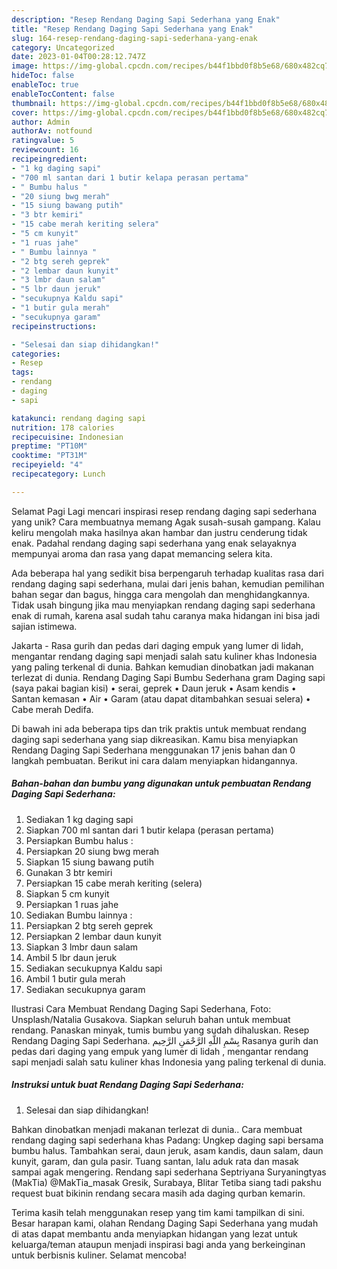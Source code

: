 ```yaml
---
description: "Resep Rendang Daging Sapi Sederhana yang Enak"
title: "Resep Rendang Daging Sapi Sederhana yang Enak"
slug: 164-resep-rendang-daging-sapi-sederhana-yang-enak
category: Uncategorized
date: 2023-01-04T00:28:12.747Z
image: https://img-global.cpcdn.com/recipes/b44f1bbd0f8b5e68/680x482cq70/rendang-daging-sapi-sederhana-foto-resep-utama.jpg
hideToc: false
enableToc: true
enableTocContent: false
thumbnail: https://img-global.cpcdn.com/recipes/b44f1bbd0f8b5e68/680x482cq70/rendang-daging-sapi-sederhana-foto-resep-utama.jpg
cover: https://img-global.cpcdn.com/recipes/b44f1bbd0f8b5e68/680x482cq70/rendang-daging-sapi-sederhana-foto-resep-utama.jpg
author: Admin
authorAv: notfound
ratingvalue: 5
reviewcount: 16
recipeingredient:
- "1 kg daging sapi"
- "700 ml santan dari 1 butir kelapa perasan pertama"
- " Bumbu halus "
- "20 siung bwg merah"
- "15 siung bawang putih"
- "3 btr kemiri"
- "15 cabe merah keriting selera"
- "5 cm kunyit"
- "1 ruas jahe"
- " Bumbu lainnya "
- "2 btg sereh geprek"
- "2 lembar daun kunyit"
- "3 lmbr daun salam"
- "5 lbr daun jeruk"
- "secukupnya Kaldu sapi"
- "1 butir gula merah"
- "secukupnya garam"
recipeinstructions:

- "Selesai dan siap dihidangkan!"
categories:
- Resep
tags:
- rendang
- daging
- sapi

katakunci: rendang daging sapi 
nutrition: 178 calories
recipecuisine: Indonesian
preptime: "PT10M"
cooktime: "PT31M"
recipeyield: "4"
recipecategory: Lunch

---
```



Selamat Pagi Lagi mencari inspirasi resep rendang daging sapi sederhana yang unik? Cara membuatnya memang Agak susah-susah gampang. Kalau keliru mengolah maka hasilnya akan hambar dan justru cenderung tidak enak. Padahal rendang daging sapi sederhana yang enak selayaknya mempunyai aroma dan rasa yang dapat memancing selera kita.


Ada beberapa hal yang sedikit bisa berpengaruh terhadap kualitas rasa dari rendang daging sapi sederhana, mulai dari jenis bahan, kemudian pemilihan bahan segar dan bagus, hingga cara mengolah dan menghidangkannya. Tidak usah bingung jika mau menyiapkan rendang daging sapi sederhana enak di rumah, karena asal sudah tahu caranya maka hidangan ini bisa jadi sajian istimewa.

Jakarta - Rasa gurih dan pedas dari daging empuk yang lumer di lidah, mengantar rendang daging sapi menjadi salah satu kuliner khas Indonesia yang paling terkenal di dunia. Bahkan kemudian dinobatkan jadi makanan terlezat di dunia. Rendang Daging Sapi Bumbu Sederhana gram Daging sapi (saya pakai bagian kisi) • serai, geprek • Daun jeruk • Asam kendis • Santan kemasan • Air • Garam (atau dapat ditambahkan sesuai selera) • Cabe merah Dedifa.


Di bawah ini ada beberapa tips dan trik praktis untuk membuat rendang daging sapi sederhana yang siap dikreasikan. Kamu bisa menyiapkan Rendang Daging Sapi Sederhana menggunakan 17 jenis bahan dan 0 langkah pembuatan. Berikut ini cara dalam menyiapkan hidangannya.

<!--inarticleads1-->

##### Bahan-bahan dan bumbu yang digunakan untuk pembuatan Rendang Daging Sapi Sederhana:

1. Sediakan 1 kg daging sapi
1. Siapkan 700 ml santan dari 1 butir kelapa (perasan pertama)
1. Persiapkan  Bumbu halus :
1. Persiapkan 20 siung bwg merah
1. Siapkan 15 siung bawang putih
1. Gunakan 3 btr kemiri
1. Persiapkan 15 cabe merah keriting (selera)
1. Siapkan 5 cm kunyit
1. Persiapkan 1 ruas jahe
1. Sediakan  Bumbu lainnya :
1. Persiapkan 2 btg sereh geprek
1. Persiapkan 2 lembar daun kunyit
1. Siapkan 3 lmbr daun salam
1. Ambil 5 lbr daun jeruk
1. Sediakan secukupnya Kaldu sapi
1. Ambil 1 butir gula merah
1. Sediakan secukupnya garam


Ilustrasi Cara Membuat Rendang Daging Sapi Sederhana, Foto: Unsplash/Natalia Gusakova. Siapkan seluruh bahan untuk membuat rendang. Panaskan minyak, tumis bumbu yang sudah dihaluskan. Resep Rendang Daging Sapi Sederhana. بِسْمِ اللَّهِ الرَّحْمَنِ الرَّحِيم Rasanya gurih dan pedas dari daging yang empuk yang lumer di lidah , mengantar rendang sapi menjadi salah satu kuliner khas Indonesia yang paling terkenal di dunia. 

<!--inarticleads2-->

##### Instruksi untuk buat Rendang Daging Sapi Sederhana:


1. Selesai dan siap dihidangkan!

Bahkan dinobatkan menjadi makanan terlezat di dunia.. Cara membuat rendang daging sapi sederhana khas Padang: Ungkep daging sapi bersama bumbu halus. Tambahkan serai, daun jeruk, asam kandis, daun salam, daun kunyit, garam, dan gula pasir. Tuang santan, lalu aduk rata dan masak sampai agak mengering. Rendang sapi sederhana Septriyana Suryaningtyas (MakTia) @MakTia_masak Gresik, Surabaya, Blitar Tetiba siang tadi pakshu request buat bikinin rendang secara masih ada daging qurban kemarin. 

Terima kasih telah menggunakan resep yang tim kami tampilkan di sini. Besar harapan kami, olahan Rendang Daging Sapi Sederhana yang mudah di atas dapat membantu anda menyiapkan hidangan yang lezat untuk keluarga/teman ataupun menjadi inspirasi bagi anda yang berkeinginan untuk berbisnis kuliner. Selamat mencoba!

